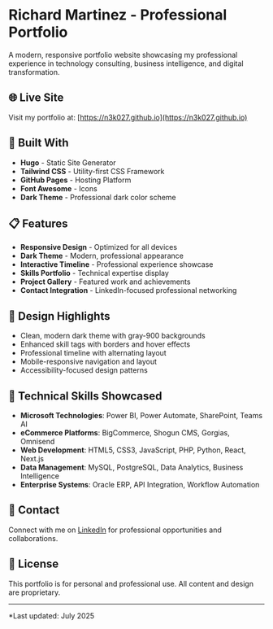 # Richard Martinez - Professional Portfolio

A modern, responsive portfolio website showcasing my professional experience in technology consulting, business intelligence, and digital transformation.

## 🌐 Live Site

Visit my portfolio at: [https://n3k027.github.io](https://n3k027.github.io)

## 🚀 Built With

- **Hugo** - Static Site Generator
- **Tailwind CSS** - Utility-first CSS Framework
- **GitHub Pages** - Hosting Platform
- **Font Awesome** - Icons
- **Dark Theme** - Professional dark color scheme

## 📋 Features

- **Responsive Design** - Optimized for all devices
- **Dark Theme** - Modern, professional appearance
- **Interactive Timeline** - Professional experience showcase
- **Skills Portfolio** - Technical expertise display
- **Project Gallery** - Featured work and achievements
- **Contact Integration** - LinkedIn-focused professional networking

## 🎨 Design Highlights

- Clean, modern dark theme with gray-900 backgrounds
- Enhanced skill tags with borders and hover effects
- Professional timeline with alternating layout
- Mobile-responsive navigation and layout
- Accessibility-focused design patterns

## 🔧 Technical Skills Showcased

- **Microsoft Technologies**: Power BI, Power Automate, SharePoint, Teams AI
- **eCommerce Platforms**: BigCommerce, Shogun CMS, Gorgias, Omnisend
- **Web Development**: HTML5, CSS3, JavaScript, PHP, Python, React, Next.js
- **Data Management**: MySQL, PostgreSQL, Data Analytics, Business Intelligence
- **Enterprise Systems**: Oracle ERP, API Integration, Workflow Automation

## 📱 Contact

Connect with me on [LinkedIn](https://linkedin.com/in/richardarthurmartinez) for professional opportunities and collaborations.

## 📄 License

This portfolio is for personal and professional use. All content and design are proprietary.

---
*Last updated: July 2025
